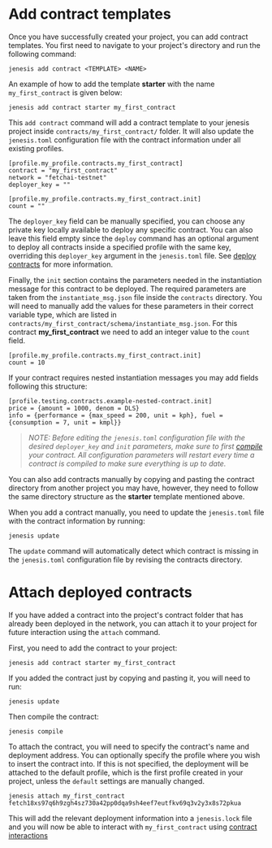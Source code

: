 # Add contract templates
Once you have successfully created your project, you can add contract templates. You first need to navigate to your project's directory and run the following command:

```
jenesis add contract <TEMPLATE> <NAME>
```

An example of how to add the template **starter** with the name `my_first_contract` is given below:

```
jenesis add contract starter my_first_contract
```

This ```add contract``` command will add a contract template to your jenesis project inside `contracts/my_first_contract/` folder. It will also update the `jenesis.toml` configuration file with the contract information under all existing profiles.

```
[profile.my_profile.contracts.my_first_contract]
contract = "my_first_contract"
network = "fetchai-testnet"
deployer_key = ""

[profile.my_profile.contracts.my_first_contract.init]
count = ""
```
The `deployer_key` field can be manually specified, you can choose any private key locally available to deploy any specific contract. You can also leave this field empty since the ```deploy``` command has an optional argument to deploy all contracts inside a specified profile with the same key, overriding this `deployer_key` argument in the `jenesis.toml` file. See [deploy contracts](deploy-contracts.md) for more information. 

Finally, the `init` section contains the parameters needed in the instantiation message for this contract to be deployed. The required parameters are taken from the `instantiate_msg.json` file inside the `contracts` directory. You will need to manually add the values for these parameters in their correct variable type, which are listed in `contracts/my_first_contract/schema/instantiate_msg.json`. For this contract **my_first_contract** we need to add an integer value to the `count` field.

```
[profile.my_profile.contracts.my_first_contract.init]
count = 10
```

If your contract requires nested instantiation messages you may add fields following this structure:

```
[profile.testing.contracts.example-nested-contract.init]
price = {amount = 1000, denom = DLS}
info = {performance = {max_speed = 200, unit = kph}, fuel = {consumption = 7, unit = kmpl}}
```
> *NOTE: Before editing the `jenesis.toml` configuration file with the desired `deployer_key` and `init` parameters, make sure to first [compile](compile-contracts.md) your contract. All configuration parameters will restart every time a contract is compiled to make sure everything is up to date.*

You can also add contracts manually by copying and pasting the contract directory from another project you may have, however, they need to follow the same directory structure as the **starter** template mentioned above.

When you add a contract manually, you need to update the `jenesis.toml` file with the contract information by running:

```
jenesis update
```
The `update` command will automatically detect which contract is missing in the `jenesis.toml` configuration file by revising the contracts directory.


# Attach deployed contracts

If you have added a contract into the project's contract folder that has already been deployed in the network, you can attach it to your project for future interaction using the ```attach``` command.

First, you need to add the contract to your project:

```
jenesis add contract starter my_first_contract
```

If you added the contract just by copying and pasting it, you will need to run:

```
jenesis update
```

Then compile the contract:

```
jenesis compile
```

To attach the contract, you will need to specify the contract's name and deployment address. You can optionally specify the profile where you wish to insert the contract into. If this is not specified, the deployment will be attached to the default profile, which is the first profile created in your project, unless the `default` settings are manually changed.

```
jenesis attach my_first_contract fetch18xs97q6h9zgh4sz730a42pp0dqa9sh4eef7eutfkv69q3v2y3x8s72pkua
```

This will add the relevant deployment information into a `jenesis.lock` file and you will now be able to interact with `my_first_contract` using [contract interactions](use-contracts.md) 
